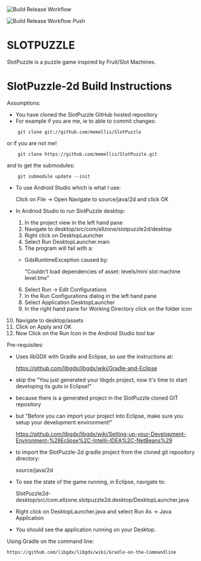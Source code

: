 
![Build Release Workflow](https://github.com/memellis/SlotPuzzle/actions/workflows/build_release_workflow.yml/badge.svg)

![Build Release Workflow Push](https://github.com/memellis/SlotPuzzle/actions/workflows/build_release_workflow.yml/badge.svg?event=push)

SLOTPUZZLE
==========

SlotPuzzle is a puzzle game inspired by Fruit/Slot Machines. 

SlotPuzzle-2d Build Instructions
================================

Assumptions:
- You have cloned the SlotPuzzle GitHub hosted repository
- For example if you are me, ie to able to commit changes:
```
	git clone git://github.com/memellis/SlotPuzzle
```
  or if you are not me!
```
	git clone https://github.com/memellis/SlotPuzzle.git
```
  and to get the submodules:
```
	git submodule update --init
```
- To use Android Studio which is what I use:

	Click on File -> Open
	Navigate to source/java/2d and click OK

- In Andriod Studio to run SlotPuzzle desktop:
  1. In the project view in the left hand pane
  2. Navigate to desktop/src/com/ellzone/slotpuzzle2d/desktop
  3. Right click on DesktopLauncher
  4. Select Run DesktopLauncher.main
  5. The program will fail with a:
  -	 GdxRuntimeException caused by:

		"Couldn't load dependencies of asset: levels/mini slot machine level.tmx"
  6. Select Run -> Edit Configurations 
  7. In the Run Configurations dialog in the left hand pane
  8. Select Application DesktopLauncher
  9. In the right hand pane for Working Directory click on the folder icon
 10. Navigate to desktop/assets
 11. Click on Apply and OK
 12. Now Click on the Run Icon in the Android Studio tool bar

Pre-requisites:
- Uses libGDX with Gradle and Eclipse, so use the instructions at:

  https://github.com/libgdx/libgdx/wiki/Gradle-and-Eclipse

- skip the "You just generated your libgdx project, now it's time to start developing its guts in Eclipse!"
- because there is a generated project in the SlotPuzzle cloned GIT repository 

- but "Before you can import your project into Eclipse, make sure you setup your development environment!"

	https://github.com/libgdx/libgdx/wiki/Setting-up-your-Development-Environment-%28Eclipse%2C-Intellij-IDEA%2C-NetBeans%29

- to import the SlotPuzzle-2d gradle project from the cloned git repository directory:

	source/java/2d

- To see the state of the game running, in Eclipse, navigate to:

	SlotPuzzle2d-desktop/src/com.ellzone.slotpuzzle2d.desktop/DesktopLauncher.java
															
- Right click on DesktopLauncher.java and select Run As -> Java Application

- You should see the application running on your Desktop.

Using Gradle on the command line:

	https://github.com/libgdx/libgdx/wiki/Gradle-on-the-Commandline
